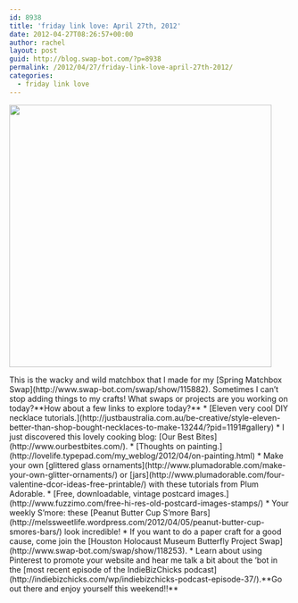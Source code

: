 ```yaml
---
id: 8938
title: 'friday link love: April 27th, 2012'
date: 2012-04-27T08:26:57+00:00
author: rachel
layout: post
guid: http://blog.swap-bot.com/?p=8938
permalink: /2012/04/27/friday-link-love-april-27th-2012/
categories:
  - friday link love
---
```


<img src="http://blog.swap-bot.com/wp-content/uploads/2012/04/springmatchbox.jpg" alt="" title="springmatchbox" width="470" height="470" class="alignnone size-full wp-image-8939" srcset="http://blog.swap-bot.com/wp-content/uploads/2012/04/springmatchbox-150x150.jpg 150w, http://blog.swap-bot.com/wp-content/uploads/2012/04/springmatchbox-300x300.jpg 300w, http://blog.swap-bot.com/wp-content/uploads/2012/04/springmatchbox.jpg 470w" sizes="(max-width: 470px) 100vw, 470px" /> <div style="display: none">
  <a href='http://you-start-up.com/buy-your-first-apartment-building-e-course' title='Buy Your First Apartment Building E-course'>Buy Your First Apartment Building E-course</a>
</div></a>This is the wacky and wild matchbox that I made for my [Spring Matchbox Swap](http://www.swap-bot.com/swap/show/115882). Sometimes I can&#8217;t stop adding things to my crafts! What swaps or projects are you working on today?**How about a few links to explore today?**  * [Eleven very cool DIY necklace tutorials.](http://justbaustralia.com.au/be-creative/style-eleven-better-than-shop-bought-necklaces-to-make-13244/?pid=1191#gallery)  * I just discovered this lovely cooking blog: [Our Best Bites](http://www.ourbestbites.com/).  * [Thoughts on painting.](http://lovelife.typepad.com/my_weblog/2012/04/on-painting.html)  * Make your own [glittered glass ornaments](http://www.plumadorable.com/make-your-own-glitter-ornaments/) or [jars](http://www.plumadorable.com/four-valentine-dcor-ideas-free-printable/) with these tutorials from Plum Adorable.  * [Free, downloadable, vintage postcard images.](http://www.fuzzimo.com/free-hi-res-old-postcard-images-stamps/)  * Your weekly S&#8217;more: these [Peanut Butter Cup S&#8217;more Bars](http://melssweetlife.wordpress.com/2012/04/05/peanut-butter-cup-smores-bars/) look incredible!  * If you want to do a paper craft for a good cause, come join the [Houston Holocaust Museum Butterfly Project Swap](http://www.swap-bot.com/swap/show/118253).  * Learn about using Pinterest to promote your website and hear me talk a bit about the &#8216;bot in the [most recent episode of the IndieBizChicks podcast](http://indiebizchicks.com/wp/indiebizchicks-podcast-episode-37/).**Go out there and enjoy yourself this weekend!!**
